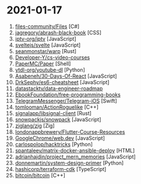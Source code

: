 # 2021-01-17

1. [files-community/Files](https://github.com/files-community/Files "A modern file explorer that pushes the boundaries of the platform.") [C#]
2. [jagregory/abrash-black-book](https://github.com/jagregory/abrash-black-book "Markdown source for Michael Abrash's Graphics Programming Black Book") [CSS]
3. [iptv-org/iptv](https://github.com/iptv-org/iptv "Collection of 5000+ publicly available IPTV channels from all over the world") [JavaScript]
4. [sveltejs/svelte](https://github.com/sveltejs/svelte "Cybernetically enhanced web apps") [JavaScript]
5. [seanmonstar/warp](https://github.com/seanmonstar/warp "A super-easy, composable, web server framework for warp speeds.") [Rust]
6. [Developer-Y/cs-video-courses](https://github.com/Developer-Y/cs-video-courses "List of Computer Science courses with video lectures.") 
7. [PaperMC/Paper](https://github.com/PaperMC/Paper "High performance Spigot fork that aims to fix gameplay and mechanics inconsistencies") [Shell]
8. [ytdl-org/youtube-dl](https://github.com/ytdl-org/youtube-dl "Command-line program to download videos from YouTube.com and other video sites") [Python]
9. [Asabeneh/30-Days-Of-React](https://github.com/Asabeneh/30-Days-Of-React "30 Days of React challenge is a step by step guide to learn React in 30 days. This challenge needs an intermediate level of HTML, CSS, and JavaScript knowledge. It is recommended to feel good at JavaScript before you start to React. If you are not comfortable with JavaScript check out 30DaysOfJavaScript. This is a continuation of 30 Days Of JS.") [JavaScript]
10. [DrkSephy/es6-cheatsheet](https://github.com/DrkSephy/es6-cheatsheet "ES2015 [ES6] cheatsheet containing tips, tricks, best practices and code snippets") [JavaScript]
11. [datastacktv/data-engineer-roadmap](https://github.com/datastacktv/data-engineer-roadmap "Roadmap to becoming a data engineer in 2021") 
12. [EbookFoundation/free-programming-books](https://github.com/EbookFoundation/free-programming-books "📚 Freely available programming books") 
13. [TelegramMessenger/Telegram-iOS](https://github.com/TelegramMessenger/Telegram-iOS "Telegram-iOS") [Swift]
14. [tomlooman/ActionRoguelike](https://github.com/tomlooman/ActionRoguelike "Third-person Action Roguelike made in Unreal Engine C++ (for Stanford CS193U 2020)") [C++]
15. [signalapp/libsignal-client](https://github.com/signalapp/libsignal-client "") [Rust]
16. [snowpackjs/snowpack](https://github.com/snowpackjs/snowpack "WASM-powered frontend build tool. Fast, lightweight, unbundled ESM. ✌️") [JavaScript]
17. [ziglang/zig](https://github.com/ziglang/zig "General-purpose programming language and toolchain for maintaining robust, optimal, and reusable software.") [Zig]
18. [londonappbrewery/Flutter-Course-Resources](https://github.com/londonappbrewery/Flutter-Course-Resources "Learn to Code While Building Apps - The Complete Flutter Development Bootcamp") 
19. [GoogleChrome/web.dev](https://github.com/GoogleChrome/web.dev "The frontend, backend, and content source code for web.dev") [JavaScript]
20. [carlospolop/hacktricks](https://github.com/carlospolop/hacktricks "Welcome to the page where you will find each trick/technique/whatever I have learnt in CTFs, real life apps, and reading researches and news.") [Python]
21. [spantaleev/matrix-docker-ansible-deploy](https://github.com/spantaleev/matrix-docker-ansible-deploy "Matrix (An open network for secure, decentralized communication) server setup using Ansible and Docker") [HTML]
22. [adrianhajdin/project_mern_memories](https://github.com/adrianhajdin/project_mern_memories "This is a code repository for the corresponding video tutorial. Using React, Node.js, Express & MongoDB you'll learn how to build a Full Stack MERN Application - from start to finish. The App is called Memories and it is a simple social media app that allows users to post interesting events that happened in their lives.") [JavaScript]
23. [donnemartin/system-design-primer](https://github.com/donnemartin/system-design-primer "Learn how to design large-scale systems. Prep for the system design interview. Includes Anki flashcards.") [Python]
24. [hashicorp/terraform-cdk](https://github.com/hashicorp/terraform-cdk "Define infrastructure resources using programming constructs and provision them using HashiCorp Terraform") [TypeScript]
25. [bitcoin/bitcoin](https://github.com/bitcoin/bitcoin "Bitcoin Core integration/staging tree") [C++]
